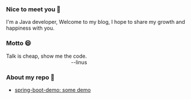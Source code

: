 ### Nice to meet you 👋
I'm a Java developer,
Welcome to my blog, I hope to share my growth and happiness with you.  
### Motto 😄
Talk is cheap, show me the code.  
&nbsp;&nbsp;&nbsp;&nbsp;&nbsp;&nbsp;&nbsp;&nbsp;
&nbsp;&nbsp;&nbsp;&nbsp;&nbsp;&nbsp;&nbsp;&nbsp;
&nbsp;&nbsp;&nbsp;&nbsp;&nbsp;&nbsp;&nbsp;&nbsp;
&nbsp;&nbsp;&nbsp;&nbsp;&nbsp;&nbsp;&nbsp;&nbsp;
&nbsp;&nbsp;&nbsp;&nbsp;&nbsp;&nbsp;&nbsp;&nbsp;
--linus
### About my repo 💬 
- [spring-boot-demo: some demo](https://github.com/lishijie233/spring-boot-demo)  

<!--
**lishijie233/lishijie233** is a ✨ _special_ ✨ repository because its `README.md` (this file) appears on your GitHub profile.

Here are some ideas to get you started:

- 🔭 I’m currently working on ...
- 🌱 I’m currently learning ...
- 👯 I’m looking to collaborate on ...
- 🤔 I’m looking for help with ...
- 💬 Ask me about ...
- 📫 How to reach me: ...
- 😄 Pronouns: ...
- ⚡ Fun fact: ...
-->
